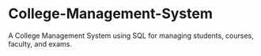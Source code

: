 # College-Management-System
A College Management System using SQL for managing students, courses, faculty, and exams.
